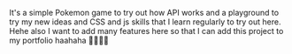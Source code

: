 It's a simple Pokemon game to try out how API works and a playground to try my new ideas and CSS and js skills that I learn regularly to try out here. Hehe also I want to add many features here so that I can add this project to my portfolio haahaha
🥲🥲🥲🥲

